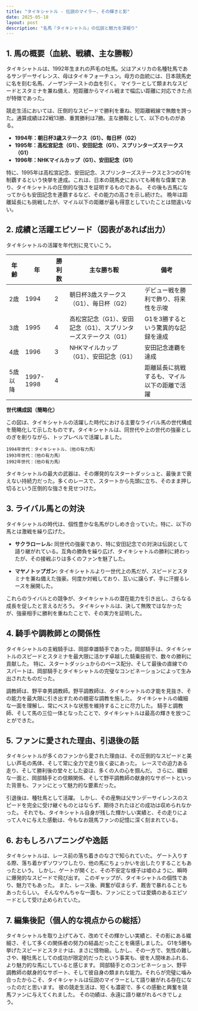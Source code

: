 ```yaml
---
title: "タイキシャトル - 伝説のマイラー、その輝きと影"
date: 2025-05-18
layout: post
description: "名馬『タイキシャトル』の伝説と魅力を深堀り"
---
```


## 1. 馬の概要（血統、戦績、主な勝鞍）

タイキシャトルは、1992年生まれの芦毛の牡馬。父はアメリカの名種牡馬であるサンデーサイレンス、母はタイキフォーチュン。母方の血統には、日本競馬史に名を刻む名馬、ノーザンテーストの血を引く。  マイラーとして類まれなスピードとスタミナを兼ね備え、短距離からマイル戦まで幅広い距離に対応できた点が特徴であった。

競走生活においては、圧倒的なスピードで勝利を重ね、短距離戦線で無敵を誇った。通算成績は22戦13勝、重賞勝利は7勝。主な勝鞍として、以下のものがある。

* **1994年：朝日杯3歳ステークス（G1）、毎日杯（G2）**
* **1995年：高松宮記念（G1）、安田記念（G1）、スプリンターズステークス（G1）**
* **1996年：NHKマイルカップ（G1）、安田記念（G1）**

特に、1995年は高松宮記念、安田記念、スプリンターズステークスと3つのG1を制覇するという快挙を達成。これは、日本の競馬史においても稀有な偉業であり、タイキシャトルの圧倒的な強さを証明するものである。  その後も古馬になってからも安田記念を連覇するなど、その能力の高さを示し続けた。  晩年は距離延長にも挑戦したが、マイル以下の距離が最も得意としていたことは間違いない。


## 2. 成績と活躍エピソード（図表があれば出力）

タイキシャトルの活躍を年代別に見ていこう。

| 年齢 | 年 | 勝利数 | 主な勝ち鞍 | 備考 |
|---|---|---|---|---|
| 2歳 | 1994 | 2 | 朝日杯3歳ステークス（G1）、毎日杯（G2） | デビュー戦を勝利で飾り、将来性を示唆 |
| 3歳 | 1995 | 4 | 高松宮記念（G1）、安田記念（G1）、スプリンターズステークス（G1） | G1を3勝するという驚異的な記録を達成 |
| 4歳 | 1996 | 3 | NHKマイルカップ（G1）、安田記念（G1） | 安田記念連覇を達成 |
| 5歳以降 | 1997-1998 | 4 |  | 距離延長に挑戦するも、マイル以下の距離で活躍 |


**世代構成図（簡略化）**

この図は、タイキシャトルの活躍した時代における主要なライバル馬の世代構成を簡略化して示したものです。タイキシャトルは、同世代や上の世代の強豪としのぎを削りながら、トップレベルで活躍しました。

```
1994年世代：タイキシャトル、（他の有力馬）
1993年世代：（他の有力馬）
1992年世代：（他の有力馬）
```

タイキシャトルの最大の武器は、その爆発的なスタートダッシュと、最後まで衰えない持続力だった。多くのレースで、スタートから先頭に立ち、そのまま押し切るという圧倒的な強さを見せつけた。


## 3. ライバル馬との対決

タイキシャトルの時代は、個性豊かな名馬がひしめき合っていた。特に、以下の馬とは激戦を繰り広げた。

* **サクラローレル:**  同世代の強豪であり、特に安田記念での対決は伝説として語り継がれている。互角の勝負を繰り広げ、タイキシャトルの勝利に終わったが、その接戦ぶりは多くのファンを魅了した。

* **マヤノトップガン:**  タイキシャトルより一世代上の馬だが、スピードとスタミナを兼ね備えた強豪。何度か対戦しており、互いに譲らず、手に汗握るレースを展開した。

これらのライバルとの競争が、タイキシャトルの潜在能力を引き出し、さらなる成長を促したと言えるだろう。  タイキシャトルは、決して無敗ではなかったが、強豪相手に勝利を重ねたことで、その実力を証明した。


## 4. 騎手や調教師との関係性

タイキシャトルの主戦騎手は、岡部幸雄騎手であった。岡部騎手は、タイキシャトルのスピードとスタミナを最大限に活かす卓越した騎乗技術で、数々の勝利に貢献した。  特に、スタートダッシュからのペース配分、そして最後の直線でのスパートは、岡部騎手とタイキシャトルの完璧なコンビネーションによって生み出されたものだった。

調教師は、野平幸男調教師。野平調教師は、タイキシャトルの才能を見抜き、その能力を最大限に引き出すための緻密な調教を施した。  タイキシャトルの繊細な一面を理解し、常にベストな状態を維持することに尽力した。  騎手と調教師、そして馬の三位一体となったことで、タイキシャトルは最高の輝きを放つことができた。


## 5. ファンに愛された理由、引退後の話

タイキシャトルが多くのファンから愛された理由は、その圧倒的なスピードと美しい芦毛の馬体、そして常に全力で走り抜く姿にあった。  レースでの迫力ある走り、そして勝利後の堂々とした姿は、多くの人の心を掴んだ。  さらに、繊細な一面と、岡部騎手との信頼関係、そして野平調教師の献身的なサポートといった背景も、ファンにとって魅力的な要素だった。

引退後は、種牡馬として活躍。  しかし、その産駒は父サンデーサイレンスのスピードを完全に受け継ぐものとはならず、期待されたほどの成功は収められなかった。  それでも、タイキシャトル自身が残した輝かしい実績と、その走りによって人々に与えた感動は、今もなお競馬ファンの記憶に深く刻まれている。


## 6. おもしろハプニングや逸話

タイキシャトルは、レース前の落ち着きのなさで知られていた。  ゲート入りする際、落ち着かずソワソワしたり、他の馬にちょっかいを出したりすることもあったという。  しかし、ゲートが開くと、その不安定な様子は嘘のように、瞬時に爆発的なスピードで飛び出す。  このギャップが、タイキシャトルの個性であり、魅力でもあった。  また、レース後、興奮が収まらず、厩舎で暴れることもあったらしい。  そんなやんちゃな一面も、ファンにとっては愛嬌のあるエピソードとして受け止められていた。


## 7. 編集後記（個人的な視点からの総括）

タイキシャトルを取り上げてみて、改めてその輝かしい実績と、その影にある繊細さ、そして多くの関係者の努力の結晶だったことを痛感しました。  G1を5勝も挙げたスピードとスタミナは、まさに怪物級。しかし、その一方で、気性の難しさや、種牡馬としての成功が限定的だったという事実も、彼を人間味あふれる、より魅力的な馬にしていると感じます。  岡部騎手とのコンビネーション、野平調教師の献身的なサポート、そして彼自身の類まれな能力。それらが完璧に噛み合ったからこそ、タイキシャトルは伝説のマイラーとして語り継がれる存在になったのだと思います。  彼の競走生活は、短くも濃密で、多くの感動と興奮を競馬ファンに与えてくれました。  その功績は、永遠に語り継がれるべきでしょう。
